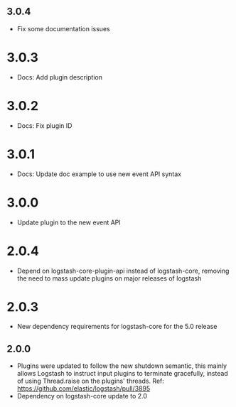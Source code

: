 ## 3.0.4
  - Fix some documentation issues

# 3.0.3
  - Docs: Add plugin description
# 3.0.2
  - Docs: Fix plugin ID
# 3.0.1
  - Docs: Update doc example to use new event API syntax 
# 3.0.0
  - Update plugin to the new event API
# 2.0.4
  - Depend on logstash-core-plugin-api instead of logstash-core, removing the need to mass update plugins on major releases of logstash
# 2.0.3
  - New dependency requirements for logstash-core for the 5.0 release
## 2.0.0
 - Plugins were updated to follow the new shutdown semantic, this mainly allows Logstash to instruct input plugins to terminate gracefully, 
   instead of using Thread.raise on the plugins' threads. Ref: https://github.com/elastic/logstash/pull/3895
 - Dependency on logstash-core update to 2.0

